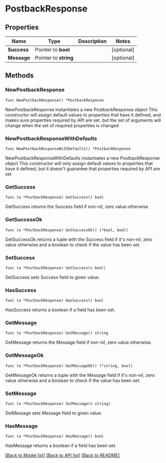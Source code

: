 # PostbackResponse

## Properties

Name | Type | Description | Notes
------------ | ------------- | ------------- | -------------
**Success** | Pointer to **bool** |  | [optional] 
**Message** | Pointer to **string** |  | [optional] 

## Methods

### NewPostbackResponse

`func NewPostbackResponse() *PostbackResponse`

NewPostbackResponse instantiates a new PostbackResponse object
This constructor will assign default values to properties that have it defined,
and makes sure properties required by API are set, but the set of arguments
will change when the set of required properties is changed

### NewPostbackResponseWithDefaults

`func NewPostbackResponseWithDefaults() *PostbackResponse`

NewPostbackResponseWithDefaults instantiates a new PostbackResponse object
This constructor will only assign default values to properties that have it defined,
but it doesn't guarantee that properties required by API are set

### GetSuccess

`func (o *PostbackResponse) GetSuccess() bool`

GetSuccess returns the Success field if non-nil, zero value otherwise.

### GetSuccessOk

`func (o *PostbackResponse) GetSuccessOk() (*bool, bool)`

GetSuccessOk returns a tuple with the Success field if it's non-nil, zero value otherwise
and a boolean to check if the value has been set.

### SetSuccess

`func (o *PostbackResponse) SetSuccess(v bool)`

SetSuccess sets Success field to given value.

### HasSuccess

`func (o *PostbackResponse) HasSuccess() bool`

HasSuccess returns a boolean if a field has been set.

### GetMessage

`func (o *PostbackResponse) GetMessage() string`

GetMessage returns the Message field if non-nil, zero value otherwise.

### GetMessageOk

`func (o *PostbackResponse) GetMessageOk() (*string, bool)`

GetMessageOk returns a tuple with the Message field if it's non-nil, zero value otherwise
and a boolean to check if the value has been set.

### SetMessage

`func (o *PostbackResponse) SetMessage(v string)`

SetMessage sets Message field to given value.

### HasMessage

`func (o *PostbackResponse) HasMessage() bool`

HasMessage returns a boolean if a field has been set.


[[Back to Model list]](../README.md#documentation-for-models) [[Back to API list]](../README.md#documentation-for-api-endpoints) [[Back to README]](../README.md)


